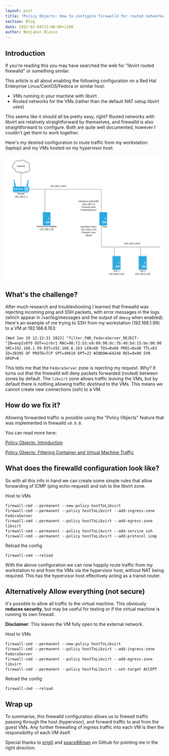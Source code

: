 ```yaml
---
layout: post
title: "Policy Objects: How to configure firewalld for routed networks in libvirt"
section: Blog
date: 2022-02-04T15:00:00+1100
author: Benjamin Blasco
---
```


## Introduction

If you're reading this you may have searched the web for "libvirt routed
firewalld" or something similar. 

This article is all about enabling the following configuration on a Red
Hat Enterprise Linux/CentOS/Fedora or similar host:

- VMs running in your machine with libvirt
- Routed networks for the VMs (rather than the default NAT setup libvirt
  uses)

This seems like it should all be pretty easy, right?  Routed networks
with libvirt are relatively straightforward by themselves, and firewalld
is also straightforward to configure.  Both are quite well documented,
however I couldn't get them to work together.

Here's my desired configuration to route traffic from my workstation
(laptop) and my VMs hosted on my hypervisor host:

![Network configuration for routed libvirt network](2022-02-04-routed-networks-libvirt-firewalld-v2.png)

## What's the challenge?

After much research and troubleshooting I learned that firewalld was
rejecting incoming ping and SSH packets, with error messages in the logs
(which appear in /var/log/messages and the output of `dmesg` when
enabled).  Here's an example of me trying to SSH from my workstation
(192.168.1.99) to a VM at 192.168.6.163:

```
[Wed Jan 19 12:12:31 2022] "filter_FWD_FedoraServer_REJECT: "IN=enp2s0f0 OUT=virbr1 MAC=98:f2:b3:e9:09:98:dc:fb:48:bd:15:be:08:00 SRC=192.168.1.99 DST=192.168.6.163 LEN=60 TOS=0x08 PREC=0x40 TTL=63 ID=38395 DF PROTO=TCP SPT=49618 DPT=22 WINDOW=64240 RES=0x00 SYN URGP=0 
```

This tells me that the `FedoraServer` zone is rejecting my request.
Why?  It turns out that the firewalld will deny packets forwarded
(routed) between zones by default. The `libvirt` zone allows traffic
*leaving* the VMs, but by default there is nothing allowing traffic
*destined* to the VMs. This means we cannot create new connections (ssh)
to a VM.

## How do we fix it?

Allowing forwarded traffic is possible using the "Policy Objects"
feature that was implemented in firewalld `v0.9.0`.

You can read more here:

[Policy Objects: Introduction](https://firewalld.org/2020/09/policy-objects-introduction)

[Policy Objects: Filtering Container and Virtual Machine Traffic](https://firewalld.org/2020/09/policy-objects-filtering-container-and-vm-traffic)

## What does the firewalld configuration look like?

So with all this info in hand we can create some simple rules that allow
forwarding of ICMP (ping echo-request) and ssh to the libvirt
zone.

Host to VMs
```
firewall-cmd --permanent --new-policy hostToLibvirt
firewall-cmd --permanent --policy hostToLibvirt --add-ingress-zone FedoraServer
firewall-cmd --permanent --policy hostToLibvirt --add-egress-zone libvirt
firewall-cmd --permanent --policy hostToLibvirt --add-service ssh
firewall-cmd --permanent --policy hostToLibvirt --add-protocol icmp
```

Reload the config
```
firewall-cmd --reload
```

With the above configuration we can now happily route traffic from my
workstation to and from the VMs via the hypervisor host, without NAT
being required.  This has the hypervisor host effectively acting as a
transit router.

## Alternatively Allow everything (not secure)

It's possible to allow all traffic to the virtual machine. This
obviously **reduces security**, but may be useful for testing or if the
virtual machine is running its own firewall.

**Disclaimer**: This leaves the VM fully open to the external network.

Host to VMs
```
firewall-cmd --permanent --new-policy hostToLibvirt
firewall-cmd --permanent --policy hostToLibvirt --add-ingress-zone FedoraServer
firewall-cmd --permanent --policy hostToLibvirt --add-egress-zone libvirt
firewall-cmd --permanent --policy hostToLibvirt --set-target ACCEPT
```

Reload the config
```
firewall-cmd --reload
```

## Wrap up

To summarise, this firewalld configuration allows us to firewall traffic
passing through the host (hypervisor), and forward traffic to and from
the guest VMs.  Any further firewalling of ingress traffic into each VM
is then the responsibility of each VM itself.

Special thanks to [erig0](https://github.com/erig0) and
[space88man](https://github.com/space88man) on Github for pointing me in
the right direction.
